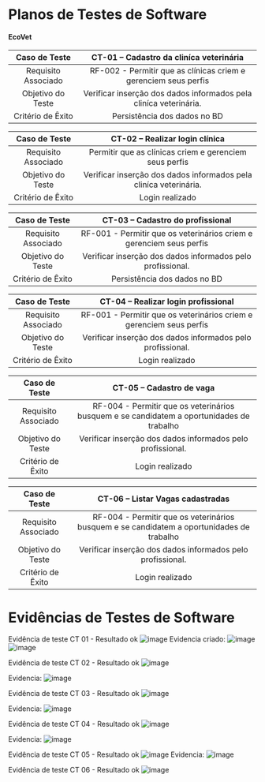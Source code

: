 # Planos de Testes de Software

#### EcoVet

| **Caso de Teste** 	| **CT-01 – Cadastro da cliníca veterinária** 	|
|:---:	|:---:	|
|	Requisito Associado 	| RF-002 - Permitir que as clínicas criem e gerenciem seus perfis	 |
| Objetivo do Teste 	| Verificar inserção dos dados informados pela cliníca veterinária. |
|Critério de Êxito | Persistência dos dados no BD  |


| **Caso de Teste** 	| **CT-02 – Realizar login  clínica** 	   |
|:---:	|:---:	|
|	Requisito Associado 	| Permitir que as clínicas criem e gerenciem seus perfis	 |
| Objetivo do Teste 	| Verificar inserção dos dados informados pela cliníca veterinária. |
|Critério de Êxito | Login realizado  |


| **Caso de Teste** 	| **CT-03 – Cadastro do profissional** 	|
|:---:	|:---: |
|	Requisito Associado 	| RF-001 - Permitir que os veterinários criem e gerenciem seus perfis |
| Objetivo do Teste 	| Verificar inserção dos dados informados pelo profissional.    |
|Critério de Êxito | Persistência dos dados no BD  |


| **Caso de Teste** 	| **CT-04 – Realizar login  profissional** 	|
|:---:	|:---:	|
|	Requisito Associado 	| RF-001 - Permitir que os veterinários criem e gerenciem seus perfis |
| Objetivo do Teste 	| Verificar inserção dos dados informados pelo profissional. |
|Critério de Êxito | Login realizado  |


| **Caso de Teste** 	| **CT-05 – Cadastro de vaga** 	|
|:---:	|:---:	|
|	Requisito Associado 	|RF-004 - Permitir que os veterinários busquem e se candidatem a oportunidades de trabalho |
| Objetivo do Teste 	| Verificar inserção dos dados informados pelo profissional. |
|Critério de Êxito | Login realizado  |


| **Caso de Teste** 	| **CT-06 – Listar Vagas cadastradas** 	|
|:---:	|:---:	|
|	Requisito Associado 	| RF-004 - Permitir que os veterinários busquem e se candidatem a oportunidades de trabalho |
| Objetivo do Teste 	| Verificar inserção dos dados informados pelo profissional. |
|Critério de Êxito | Login realizado  |
 
# Evidências de Testes de Software
Evidência de teste CT 01  - Resultado ok
![image](https://github.com/ICEI-PUC-Minas-PMV-ADS/pmv-ads-2024-1-e5-proj-empext-t6-pmv-ads-2024-1-e5-ecovet/assets/3579780/3fa7f01f-2aec-4f59-9e5b-246412de089d)
Evidencia criado:
![image](https://github.com/ICEI-PUC-Minas-PMV-ADS/pmv-ads-2024-1-e5-proj-empext-t6-pmv-ads-2024-1-e5-ecovet/assets/3579780/49650eac-63ce-486b-9363-6ae09ad9bf49)
![image](https://github.com/ICEI-PUC-Minas-PMV-ADS/pmv-ads-2024-1-e5-proj-empext-t6-pmv-ads-2024-1-e5-ecovet/assets/3579780/82f89c44-f0a7-471c-865f-23152c0e43b4)


Evidência de teste CT 02  - Resultado ok
![image](https://github.com/ICEI-PUC-Minas-PMV-ADS/pmv-ads-2024-1-e5-proj-empext-t6-pmv-ads-2024-1-e5-ecovet/assets/3579780/04db2f97-8cd6-406f-8eab-84ed87cce454)

Evidencia:
![image](https://github.com/ICEI-PUC-Minas-PMV-ADS/pmv-ads-2024-1-e5-proj-empext-t6-pmv-ads-2024-1-e5-ecovet/assets/3579780/5b4ebac6-308c-42c0-b8e0-fff9b9eb873b)


Evidência de teste CT 03  - Resultado ok
![image](https://github.com/ICEI-PUC-Minas-PMV-ADS/pmv-ads-2024-1-e5-proj-empext-t6-pmv-ads-2024-1-e5-ecovet/assets/3579780/970b4a38-0239-4ddd-8dd5-9c5561689d20)

Evidencia:
![image](https://github.com/ICEI-PUC-Minas-PMV-ADS/pmv-ads-2024-1-e5-proj-empext-t6-pmv-ads-2024-1-e5-ecovet/assets/3579780/6938d420-e9d8-4778-9fca-65c325a22163)


Evidência de teste CT 04  - Resultado ok
![image](https://github.com/ICEI-PUC-Minas-PMV-ADS/pmv-ads-2024-1-e5-proj-empext-t6-pmv-ads-2024-1-e5-ecovet/assets/3579780/e6f46273-2568-4fa0-a22b-5150e75a44aa)

Evidencia:
![image](https://github.com/ICEI-PUC-Minas-PMV-ADS/pmv-ads-2024-1-e5-proj-empext-t6-pmv-ads-2024-1-e5-ecovet/assets/3579780/1230f0b9-6abf-4dd4-a435-4587e545a012)


Evidência de teste CT 05  - Resultado ok
![image](https://github.com/ICEI-PUC-Minas-PMV-ADS/pmv-ads-2024-1-e5-proj-empext-t6-pmv-ads-2024-1-e5-ecovet/assets/3579780/f443a04f-1fe3-4226-96a2-91ec76fac8bd)
Evidencia:
![image](https://github.com/ICEI-PUC-Minas-PMV-ADS/pmv-ads-2024-1-e5-proj-empext-t6-pmv-ads-2024-1-e5-ecovet/assets/3579780/5640442c-ddfc-47b4-bab0-690f5481a17e)


Evidência de teste CT 06  - Resultado ok
![image](https://github.com/ICEI-PUC-Minas-PMV-ADS/pmv-ads-2024-1-e5-proj-empext-t6-pmv-ads-2024-1-e5-ecovet/assets/3579780/4c1188b9-29f0-45db-be75-437845f1a43d)

